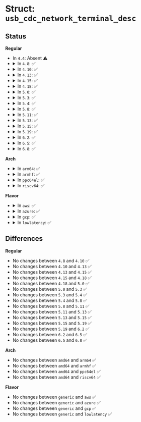 # Struct: <code>usb_cdc_network_terminal_desc</code>

## Status
<b>Regular</b>
<ul>
<li>
In <code>4.4</code>: Absent ⚠️
</li>
<li>
<details>
<summary>In <code>4.8</code>: ✅</summary>

```c
struct usb_cdc_network_terminal_desc {
    __u8 bLength;
    __u8 bDescriptorType;
    __u8 bDescriptorSubType;
    __u8 bEntityId;
    __u8 iName;
    __u8 bChannelIndex;
    __u8 bPhysicalInterface;
};
```
</details>
</li>
<li>
<details>
<summary>In <code>4.10</code>: ✅</summary>

```c
struct usb_cdc_network_terminal_desc {
    __u8 bLength;
    __u8 bDescriptorType;
    __u8 bDescriptorSubType;
    __u8 bEntityId;
    __u8 iName;
    __u8 bChannelIndex;
    __u8 bPhysicalInterface;
};
```
</details>
</li>
<li>
<details>
<summary>In <code>4.13</code>: ✅</summary>

```c
struct usb_cdc_network_terminal_desc {
    __u8 bLength;
    __u8 bDescriptorType;
    __u8 bDescriptorSubType;
    __u8 bEntityId;
    __u8 iName;
    __u8 bChannelIndex;
    __u8 bPhysicalInterface;
};
```
</details>
</li>
<li>
<details>
<summary>In <code>4.15</code>: ✅</summary>

```c
struct usb_cdc_network_terminal_desc {
    __u8 bLength;
    __u8 bDescriptorType;
    __u8 bDescriptorSubType;
    __u8 bEntityId;
    __u8 iName;
    __u8 bChannelIndex;
    __u8 bPhysicalInterface;
};
```
</details>
</li>
<li>
<details>
<summary>In <code>4.18</code>: ✅</summary>

```c
struct usb_cdc_network_terminal_desc {
    __u8 bLength;
    __u8 bDescriptorType;
    __u8 bDescriptorSubType;
    __u8 bEntityId;
    __u8 iName;
    __u8 bChannelIndex;
    __u8 bPhysicalInterface;
};
```
</details>
</li>
<li>
<details>
<summary>In <code>5.0</code>: ✅</summary>

```c
struct usb_cdc_network_terminal_desc {
    __u8 bLength;
    __u8 bDescriptorType;
    __u8 bDescriptorSubType;
    __u8 bEntityId;
    __u8 iName;
    __u8 bChannelIndex;
    __u8 bPhysicalInterface;
};
```
</details>
</li>
<li>
<details>
<summary>In <code>5.3</code>: ✅</summary>

```c
struct usb_cdc_network_terminal_desc {
    __u8 bLength;
    __u8 bDescriptorType;
    __u8 bDescriptorSubType;
    __u8 bEntityId;
    __u8 iName;
    __u8 bChannelIndex;
    __u8 bPhysicalInterface;
};
```
</details>
</li>
<li>
<details>
<summary>In <code>5.4</code>: ✅</summary>

```c
struct usb_cdc_network_terminal_desc {
    __u8 bLength;
    __u8 bDescriptorType;
    __u8 bDescriptorSubType;
    __u8 bEntityId;
    __u8 iName;
    __u8 bChannelIndex;
    __u8 bPhysicalInterface;
};
```
</details>
</li>
<li>
<details>
<summary>In <code>5.8</code>: ✅</summary>

```c
struct usb_cdc_network_terminal_desc {
    __u8 bLength;
    __u8 bDescriptorType;
    __u8 bDescriptorSubType;
    __u8 bEntityId;
    __u8 iName;
    __u8 bChannelIndex;
    __u8 bPhysicalInterface;
};
```
</details>
</li>
<li>
<details>
<summary>In <code>5.11</code>: ✅</summary>

```c
struct usb_cdc_network_terminal_desc {
    __u8 bLength;
    __u8 bDescriptorType;
    __u8 bDescriptorSubType;
    __u8 bEntityId;
    __u8 iName;
    __u8 bChannelIndex;
    __u8 bPhysicalInterface;
};
```
</details>
</li>
<li>
<details>
<summary>In <code>5.13</code>: ✅</summary>

```c
struct usb_cdc_network_terminal_desc {
    __u8 bLength;
    __u8 bDescriptorType;
    __u8 bDescriptorSubType;
    __u8 bEntityId;
    __u8 iName;
    __u8 bChannelIndex;
    __u8 bPhysicalInterface;
};
```
</details>
</li>
<li>
<details>
<summary>In <code>5.15</code>: ✅</summary>

```c
struct usb_cdc_network_terminal_desc {
    __u8 bLength;
    __u8 bDescriptorType;
    __u8 bDescriptorSubType;
    __u8 bEntityId;
    __u8 iName;
    __u8 bChannelIndex;
    __u8 bPhysicalInterface;
};
```
</details>
</li>
<li>
<details>
<summary>In <code>5.19</code>: ✅</summary>

```c
struct usb_cdc_network_terminal_desc {
    __u8 bLength;
    __u8 bDescriptorType;
    __u8 bDescriptorSubType;
    __u8 bEntityId;
    __u8 iName;
    __u8 bChannelIndex;
    __u8 bPhysicalInterface;
};
```
</details>
</li>
<li>
<details>
<summary>In <code>6.2</code>: ✅</summary>

```c
struct usb_cdc_network_terminal_desc {
    __u8 bLength;
    __u8 bDescriptorType;
    __u8 bDescriptorSubType;
    __u8 bEntityId;
    __u8 iName;
    __u8 bChannelIndex;
    __u8 bPhysicalInterface;
};
```
</details>
</li>
<li>
<details>
<summary>In <code>6.5</code>: ✅</summary>

```c
struct usb_cdc_network_terminal_desc {
    __u8 bLength;
    __u8 bDescriptorType;
    __u8 bDescriptorSubType;
    __u8 bEntityId;
    __u8 iName;
    __u8 bChannelIndex;
    __u8 bPhysicalInterface;
};
```
</details>
</li>
<li>
<details>
<summary>In <code>6.8</code>: ✅</summary>

```c
struct usb_cdc_network_terminal_desc {
    __u8 bLength;
    __u8 bDescriptorType;
    __u8 bDescriptorSubType;
    __u8 bEntityId;
    __u8 iName;
    __u8 bChannelIndex;
    __u8 bPhysicalInterface;
};
```
</details>
</li>
</ul>
<b>Arch</b>
<ul>
<li>
<details>
<summary>In <code>arm64</code>: ✅</summary>

```c
struct usb_cdc_network_terminal_desc {
    __u8 bLength;
    __u8 bDescriptorType;
    __u8 bDescriptorSubType;
    __u8 bEntityId;
    __u8 iName;
    __u8 bChannelIndex;
    __u8 bPhysicalInterface;
};
```
</details>
</li>
<li>
<details>
<summary>In <code>armhf</code>: ✅</summary>

```c
struct usb_cdc_network_terminal_desc {
    __u8 bLength;
    __u8 bDescriptorType;
    __u8 bDescriptorSubType;
    __u8 bEntityId;
    __u8 iName;
    __u8 bChannelIndex;
    __u8 bPhysicalInterface;
};
```
</details>
</li>
<li>
<details>
<summary>In <code>ppc64el</code>: ✅</summary>

```c
struct usb_cdc_network_terminal_desc {
    __u8 bLength;
    __u8 bDescriptorType;
    __u8 bDescriptorSubType;
    __u8 bEntityId;
    __u8 iName;
    __u8 bChannelIndex;
    __u8 bPhysicalInterface;
};
```
</details>
</li>
<li>
<details>
<summary>In <code>riscv64</code>: ✅</summary>

```c
struct usb_cdc_network_terminal_desc {
    __u8 bLength;
    __u8 bDescriptorType;
    __u8 bDescriptorSubType;
    __u8 bEntityId;
    __u8 iName;
    __u8 bChannelIndex;
    __u8 bPhysicalInterface;
};
```
</details>
</li>
</ul>
<b>Flavor</b>
<ul>
<li>
<details>
<summary>In <code>aws</code>: ✅</summary>

```c
struct usb_cdc_network_terminal_desc {
    __u8 bLength;
    __u8 bDescriptorType;
    __u8 bDescriptorSubType;
    __u8 bEntityId;
    __u8 iName;
    __u8 bChannelIndex;
    __u8 bPhysicalInterface;
};
```
</details>
</li>
<li>
<details>
<summary>In <code>azure</code>: ✅</summary>

```c
struct usb_cdc_network_terminal_desc {
    __u8 bLength;
    __u8 bDescriptorType;
    __u8 bDescriptorSubType;
    __u8 bEntityId;
    __u8 iName;
    __u8 bChannelIndex;
    __u8 bPhysicalInterface;
};
```
</details>
</li>
<li>
<details>
<summary>In <code>gcp</code>: ✅</summary>

```c
struct usb_cdc_network_terminal_desc {
    __u8 bLength;
    __u8 bDescriptorType;
    __u8 bDescriptorSubType;
    __u8 bEntityId;
    __u8 iName;
    __u8 bChannelIndex;
    __u8 bPhysicalInterface;
};
```
</details>
</li>
<li>
<details>
<summary>In <code>lowlatency</code>: ✅</summary>

```c
struct usb_cdc_network_terminal_desc {
    __u8 bLength;
    __u8 bDescriptorType;
    __u8 bDescriptorSubType;
    __u8 bEntityId;
    __u8 iName;
    __u8 bChannelIndex;
    __u8 bPhysicalInterface;
};
```
</details>
</li>
</ul>

## Differences
<b>Regular</b>
<ul>
<li>
No changes between <code>4.8</code> and <code>4.10</code> ✅
</li>
<li>
No changes between <code>4.10</code> and <code>4.13</code> ✅
</li>
<li>
No changes between <code>4.13</code> and <code>4.15</code> ✅
</li>
<li>
No changes between <code>4.15</code> and <code>4.18</code> ✅
</li>
<li>
No changes between <code>4.18</code> and <code>5.0</code> ✅
</li>
<li>
No changes between <code>5.0</code> and <code>5.3</code> ✅
</li>
<li>
No changes between <code>5.3</code> and <code>5.4</code> ✅
</li>
<li>
No changes between <code>5.4</code> and <code>5.8</code> ✅
</li>
<li>
No changes between <code>5.8</code> and <code>5.11</code> ✅
</li>
<li>
No changes between <code>5.11</code> and <code>5.13</code> ✅
</li>
<li>
No changes between <code>5.13</code> and <code>5.15</code> ✅
</li>
<li>
No changes between <code>5.15</code> and <code>5.19</code> ✅
</li>
<li>
No changes between <code>5.19</code> and <code>6.2</code> ✅
</li>
<li>
No changes between <code>6.2</code> and <code>6.5</code> ✅
</li>
<li>
No changes between <code>6.5</code> and <code>6.8</code> ✅
</li>
</ul>
<b>Arch</b>
<ul>
<li>
No changes between <code>amd64</code> and <code>arm64</code> ✅
</li>
<li>
No changes between <code>amd64</code> and <code>armhf</code> ✅
</li>
<li>
No changes between <code>amd64</code> and <code>ppc64el</code> ✅
</li>
<li>
No changes between <code>amd64</code> and <code>riscv64</code> ✅
</li>
</ul>
<b>Flavor</b>
<ul>
<li>
No changes between <code>generic</code> and <code>aws</code> ✅
</li>
<li>
No changes between <code>generic</code> and <code>azure</code> ✅
</li>
<li>
No changes between <code>generic</code> and <code>gcp</code> ✅
</li>
<li>
No changes between <code>generic</code> and <code>lowlatency</code> ✅
</li>
</ul>
